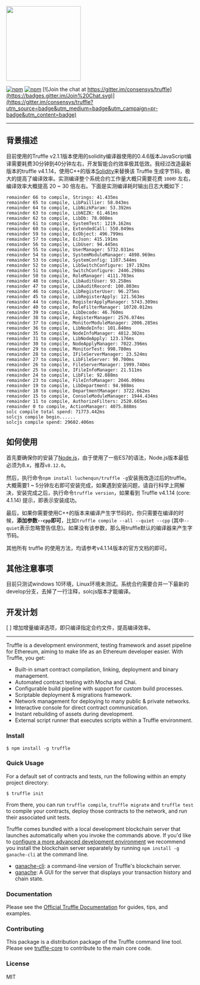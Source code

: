 <img src="http://truffleframework.com/docs/img/logo.png" width="200">

[![npm](https://img.shields.io/npm/v/truffle.svg)]()
[![npm](https://img.shields.io/npm/dm/truffle.svg)]()
[![Join the chat at https://gitter.im/consensys/truffle](https://badges.gitter.im/Join%20Chat.svg)](https://gitter.im/consensys/truffle?utm_source=badge&utm_medium=badge&utm_campaign=pr-badge&utm_content=badge)

-----------------------

## 背景描述
目前使用的Truffle v2.1.1版本使用的solidity编译器使用的0.4.6版本JavaScript编译需要耗费30分钟到40分钟左右，开发智能合约效率极其低效。我经过改造最新版本的truffle v4.1.14，使用C++的版本[Solidity](https://github.com/ethereum/solidity)来替换该 Truffle 生成字节码，极大的提高了编译效率。实测编译整个系统合约工作量大概只需要花费 `100秒` 左右，编译效率大概提高 20 ~ 30 倍左右。下面是实测编译耗时输出日志大概如下：

```
remainder 66 to compile, Strings: 41.435ms
remainder 65 to compile, LibPaillier: 58.043ms
remainder 64 to compile, LibNizkParam: 53.392ms
remainder 63 to compile, LibNIZK: 61.461ms
remainder 62 to compile, LibDb: 78.008ms
remainder 61 to compile, SystemTest: 1219.162ms
remainder 60 to compile, ExtendedCall: 550.049ms
remainder 59 to compile, EcObject: 496.799ms
remainder 57 to compile, EcJson: 415.191ms
remainder 56 to compile, LibUser: 94.445ms
remainder 55 to compile, UserManager: 5732.031ms
remainder 54 to compile, SystemModuleManager: 4898.969ms
remainder 53 to compile, SystemConfig: 1107.544ms
remainder 52 to compile, LibSwitchConfigure: 197.192ms
remainder 51 to compile, SwitchConfigure: 2446.298ms
remainder 50 to compile, RoleManager: 4111.703ms
remainder 48 to compile, LibAuditUser: 93.258ms
remainder 47 to compile, LibAuditRecord: 100.803ms
remainder 46 to compile, LibRegisterUser: 96.275ms
remainder 45 to compile, LibRegisterApply: 121.563ms
remainder 44 to compile, RegisterApplyManager: 5743.309ms
remainder 40 to compile, RoleFilterManager: 10720.012ms
remainder 39 to compile, LibDecode: 46.760ms
remainder 38 to compile, RegisterManager: 2576.074ms
remainder 37 to compile, MonitorModuleManager: 2006.285ms
remainder 36 to compile, LibNodeInfo: 101.840ms
remainder 35 to compile, NodeInfoManager: 4812.302ms
remainder 31 to compile, LibNodeApply: 123.176ms
remainder 30 to compile, NodeApplyManager: 7022.396ms
remainder 29 to compile, MonitorTest: 998.780ms
remainder 28 to compile, IFileServerManager: 23.524ms
remainder 27 to compile, LibFileServer: 90.700ms
remainder 26 to compile, FileServerManager: 1999.740ms
remainder 25 to compile, IFileInfoManager: 21.511ms
remainder 24 to compile, LibFile: 92.088ms
remainder 23 to compile, FileInfoManager: 2046.090ms
remainder 19 to compile, LibDepartment: 94.988ms
remainder 18 to compile, DepartmentManager: 3722.662ms
remainder 15 to compile, ConsoleModuleManager: 1944.434ms
remainder 11 to compile, AuthorizeFilters: 2520.665ms
remainder 0 to compile, ActionManager: 4075.888ms
solc compile total spend: 71773.442ms
solcjs compile begin......
solcjs compile spend: 29602.406ms
```

## 如何使用
首先要确保你的安装了[Node.js](http://nodejs.cn/)，由于使用了一些ES7的语法，Node.js版本最低必须为8.x，推荐`v8.12.0`。

然后，执行命令`npm install luchenqun/truffle -g`安装我改造过后的truffle。大概需要1 ~ 5分钟左右即可安装完成，如果遇到安装问题，请自行科学上网解决，安装完成之后，执行命令`truffle version`，如果看到 Truffle v4.1.14 (core: 4.1.14) 提示，即表示安装成功。

最后，如果你需要使用C++的版本来编译产生字节码的，你只需要在编译的时候，**添加参数`--cpp`即可**，比如`truffle compile --all --quiet --cpp` (其中`--quiet`表示忽略警告信息)。如果没有该参数，那么用truffle默认的编译器来产生字节码。

其他所有 truffle 的使用方法，均请参考v4.1.14版本的官方文档的即可。

## 其他注意事项
目前只测试windows 10环境，Linux环境未测试。系统合约需要合并一下最新的develop分支，去掉了一行注释，solcjs版本才能编译。

## 开发计划
[ ] 增加增量编译选项，即只编译指定合约文件，提高编译效率。

-----------------------

Truffle is a development environment, testing framework and asset pipeline for Ethereum, aiming to make life as an Ethereum developer easier. With Truffle, you get:

* Built-in smart contract compilation, linking, deployment and binary management.
* Automated contract testing with Mocha and Chai.
* Configurable build pipeline with support for custom build processes.
* Scriptable deployment & migrations framework.
* Network management for deploying to many public & private networks.
* Interactive console for direct contract communication.
* Instant rebuilding of assets during development.
* External script runner that executes scripts within a Truffle environment.

### Install

```
$ npm install -g truffle
```

### Quick Usage

For a default set of contracts and tests, run the following within an empty project directory:

```
$ truffle init
```

From there, you can run `truffle compile`, `truffle migrate` and `truffle test` to compile your contracts, deploy those contracts to the network, and run their associated unit tests.

Truffle comes bundled with a local development blockchain server that launches automatically when you invoke the commands  above. If you'd like to [configure a more advanced development environment](http://truffleframework.com/docs/advanced/configuration) we recommend you install the blockchain server separately by running `npm install -g ganache-cli` at the command line. 

+  [ganache-cli](https://github.com/trufflesuite/ganache-cli): a command-line version of Truffle's blockchain server.
+  [ganache](http://truffleframework.com/ganache/): A GUI for the server that displays your transaction history and chain state.


### Documentation

Please see the [Official Truffle Documentation](http://truffleframework.com/docs/) for guides, tips, and examples.

### Contributing

This package is a distribution package of the Truffle command line tool. Please see [truffle-core](https://github.com/trufflesuite/truffle-core) to contribute to the main core code.

### License

MIT
